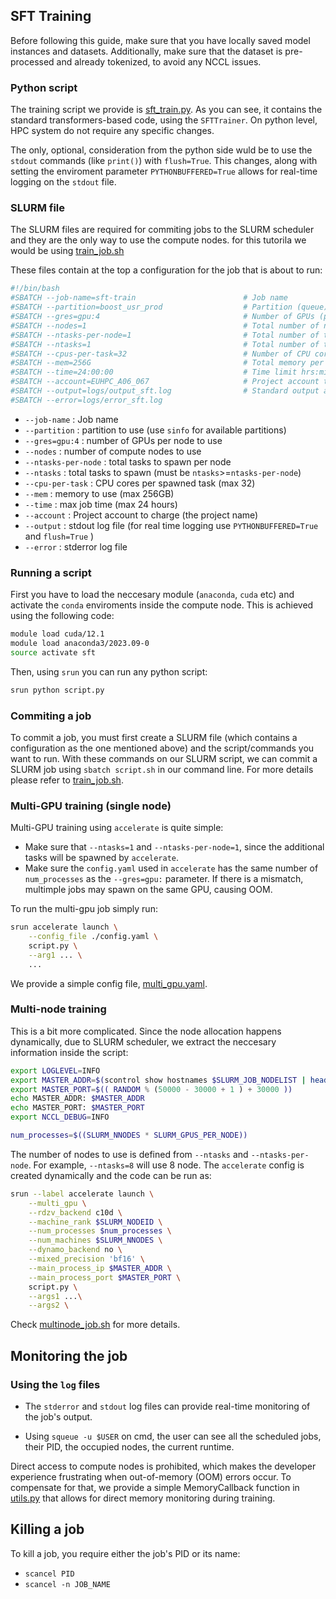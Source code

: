 ## SFT Training
Before following this guide, make sure that you have locally saved model instances and datasets. Additionally, make sure that the dataset is pre-processed and already tokenized, to avoid any NCCL issues.

### Python script
The training script we provide is [sft_train.py](./sft_train.py). As you can see, it contains the standard transformers-based code, using the `SFTTrainer`. On python level, HPC system do not require any specific changes. 

The only, optional, consideration from the python side wuld be to use the `stdout` commands (like `print()`) with `flush=True`. This changes, along with setting the enviroment parameter `PYTHONBUFFERED=True` allows for real-time logging on the `stdout` file.

### SLURM file 
The SLURM files are required for commiting jobs to the SLURM scheduler and they are the only way to use the compute nodes. for this tutorila we would be using [train_job.sh](./train_job.sh)

These files contain at the top a configuration for the job that is about to run:
```bash
#!/bin/bash
#SBATCH --job-name=sft-train                        # Job name 
#SBATCH --partition=boost_usr_prod                  # Partition (queue) name     
#SBATCH --gres=gpu:4                                # Number of GPUs (per node)                 
#SBATCH --nodes=1                                   # Total number of nodes to use           
#SBATCH --ntasks-per-node=1                         # Total number of tasks (processes) per node   
#SBATCH --ntasks=1                                  # Total number of tasks in the job          
#SBATCH --cpus-per-task=32                          # Number of CPU cores per task (max 32) 
#SBATCH --mem=256G                                  # Total memory per node
#SBATCH --time=24:00:00                             # Time limit hrs:min:sec
#SBATCH --account=EUHPC_A06_067                     # Project account to charge 
#SBATCH --output=logs/output_sft.log                # Standard output and error log
#SBATCH --error=logs/error_sft.log
```

- `--job-name` :  Job name
- `--partition` : partition to use (use `sinfo` for available partitions)
- `--gres=gpu:4` : number of GPUs per node to use
- `--nodes` : number of compute nodes to use
- `--ntasks-per-node` : total tasks to spawn per node
- `--ntasks` : total tasks to spawn (must be `ntasks`>=`ntasks-per-node`)
- `--cpu-per-task` : CPU cores per spawned task (max 32)
- `--mem` : memory to use (max 256GB)
- `--time` : max job time (max 24 hours)  
- `--account` : Project account to charge (the project name)
- `--output` : stdout log file (for real time logging use `PYTHONBUFFERED=True` and `flush=True` )
- `--error` : stderror log file 

### Running a script
First you have to load the neccesary module (`anaconda`, `cuda` etc) and activate the `conda` enviroments inside the compute node. This is achieved using the following code:
```bash
module load cuda/12.1
module load anaconda3/2023.09-0
source activate sft
```
Then, using `srun` you can run any python script:
```bash
srun python script.py
```

### Commiting a job
To commit a job, you must first create a SLURM file (which contains a configuration as the one mentioned above) and the script/commands you want to run. 
With these commands on our SLURM script, we can commit a SLURM job using `sbatch script.sh` in our command line. For more details please refer to [train_job.sh](./train_job.sh). 

### Multi-GPU training (single node)
Multi-GPU training using `accelerate` is quite simple:
- Make sure that `--ntasks=1` and `--ntasks-per-node=1`, since the additional tasks will be spawned by `accelerate`.
- Make sure the `config.yaml` used in `accelerate` has the same number of `num_processes` as the `--gres=gpu:` parameter. If there is a mismatch,  multimple jobs may spawn on the same GPU, causing OOM.

To run the multi-gpu job simply run:
```bash
srun accelerate launch \
    --config_file ./config.yaml \
    script.py \
    --arg1 ... \
    ...
```
We provide a simple config file, [multi_gpu.yaml](./multi_gpu.yaml).

### Multi-node training
This is a bit more complicated. Since the node allocation happens dynamically, due to SLURM scheduler, we extract the neccesary information inside the script: 
```bash
export LOGLEVEL=INFO
export MASTER_ADDR=$(scontrol show hostnames $SLURM_JOB_NODELIST | head -n 1)
export MASTER_PORT=$(( RANDOM % (50000 - 30000 + 1 ) + 30000 ))
echo MASTER_ADDR: $MASTER_ADDR
echo MASTER_PORT: $MASTER_PORT
export NCCL_DEBUG=INFO

num_processes=$((SLURM_NNODES * SLURM_GPUS_PER_NODE))
```
The number of nodes to use is defined from `--ntasks` and `--ntasks-per-node`. For example, `--ntasks=8` will use 8 node.
The `accelerate` config is created dynamically and the code can be run as:
```bash
srun --label accelerate launch \
    --multi_gpu \
    --rdzv_backend c10d \
    --machine_rank $SLURM_NODEID \
    --num_processes $num_processes \
    --num_machines $SLURM_NNODES \
    --dynamo_backend no \
    --mixed_precision 'bf16' \
    --main_process_ip $MASTER_ADDR \
    --main_process_port $MASTER_PORT \
    script.py \
    --args1 ...\
    --args2 \
```

Check [multinode_job.sh](./multinode_job.sh) for more details.

## Monitoring the job
### Using the `log` files
- The `stderror` and `stdout` log files can provide real-time monitoring of the job's output. 

- Using `squeue -u $USER` on cmd, the user can see all the scheduled jobs, their PID, the occupied nodes, the current runtime.

Direct access to compute nodes is prohibited, which makes the developer experience frustrating when out-of-memory (OOM) errors occur. To compensate for that, we provide a simple MemoryCallback function in [utils.py](./utils.py) that allows for direct memory monitoring during training. 

## Killing a job
To kill a job, you require either the job's PID or its name: 
- `scancel PID` 
- `scancel -n JOB_NAME`
